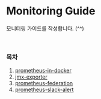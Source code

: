 # Monitoring Guide

모니터링 가이드를 작성합니다. (^^)

<br>

### 목차
1. [prometheus-in-docker](/01_prometheus-in-docker/)
2. [jmx-exporter](/02_jmx-exporter/)
3. [prometheus-federation](/03_prometheus-federation/)
4. [prometheus-slack-alert](/04_prometheus-slack-alert/)
